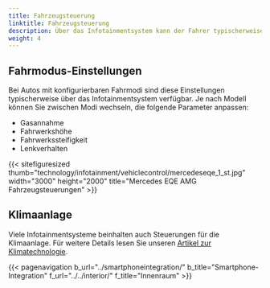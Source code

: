 ```yaml
---
title: Fahrzeugsteuerung
linktitle: Fahrzeugsteuerung
description: Über das Infotainmentsystem kann der Fahrer typischerweise verschiedene Fahrzeugeinstellungen konfigurieren.
weight: 4
---
```

<!-- markdownlint-disable MD033 -->

## Fahrmodus-Einstellungen

Bei Autos mit konfigurierbaren Fahrmodi sind diese Einstellungen typischerweise über das Infotainmentsystem verfügbar. Je nach Modell können Sie zwischen Modi wechseln, die folgende Parameter anpassen:

- Gasannahme
- Fahrwerkshöhe
- Fahrwerkssteifigkeit
- Lenkverhalten

{{< sitefiguresized thumb="technology/infotainment/vehiclecontrol/mercedeseqe_1_st.jpg" width="3000" height="2000" title="Mercedes EQE AMG Fahrzeugsteuerungen" >}}

## Klimaanlage

Viele Infotainmentsysteme beinhalten auch Steuerungen für die Klimaanlage. Für weitere Details lesen Sie unseren [Artikel zur Klimatechnologie](../climatesystem/).

{{< pagenavigation b_url="../smartphoneintegration/" b_title="Smartphone-Integration" f_url="../../interior/" f_title="Innenraum" >}}